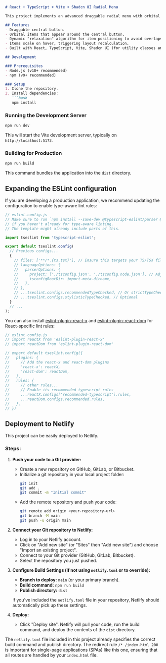 ```markdown
# React + TypeScript + Vite + Shadcn UI Radial Menu

This project implements an advanced draggable radial menu with orbital items that dynamically adjust their positions.

## Features
- Draggable central button.
- Orbital items that appear around the central button.
- Dynamic "relaxation" algorithm for item positioning to avoid overlaps and screen edges.
- Items scale on hover, triggering layout recalculation.
- Built with React, TypeScript, Vite, Shadcn UI (for utility classes and theming conventions), and Framer Motion for animations.

## Development

### Prerequisites
- Node.js (v18+ recommended)
- npm (v9+ recommended)

### Setup
1. Clone the repository.
2. Install dependencies:
   ```bash
   npm install
   ```

### Running the Development Server
```bash
npm run dev
```
This will start the Vite development server, typically on `http://localhost:5173`.

### Building for Production
```bash
npm run build
```
This command bundles the application into the `dist` directory.

## Expanding the ESLint configuration

If you are developing a production application, we recommend updating the configuration to enable type-aware lint rules:

```js
// eslint.config.js
// Make sure to run `npm install --save-dev @typescript-eslint/parser @typescript-eslint/eslint-plugin`
// if you haven't already for type-aware linting.
// The template might already include parts of this.

import tseslint from 'typescript-eslint';

export default tseslint.config(
  // Previous configs...
  {
    // files: ['**/*.{ts,tsx}'], // Ensure this targets your TS/TSX files
    // languageOptions: {
    //   parserOptions: {
    //     project: ['./tsconfig.json', './tsconfig.node.json'], // Adjust paths as needed
    //     tsconfigRootDir: import.meta.dirname,
    //   },
    // },
    // ...tseslint.configs.recommendedTypeChecked, // Or strictTypeChecked
    // ...tseslint.configs.stylisticTypeChecked, // Optional
  }
  // ...
);
```

You can also install [eslint-plugin-react-x](https://github.com/Rel1cx/eslint-react/tree/main/packages/plugins/eslint-plugin-react-x) and [eslint-plugin-react-dom](https://github.com/Rel1cx/eslint-react/tree/main/packages/plugins/eslint-plugin-react-dom) for React-specific lint rules:

```js
// eslint.config.js
// import reactX from 'eslint-plugin-react-x'
// import reactDom from 'eslint-plugin-react-dom'

// export default tseslint.config({
//   plugins: {
//     // Add the react-x and react-dom plugins
//     'react-x': reactX,
//     'react-dom': reactDom,
//   },
//   rules: {
//     // other rules...
//     // Enable its recommended typescript rules
//     ...reactX.configs['recommended-typescript'].rules,
//     ...reactDom.configs.recommended.rules,
//   },
// })
```

## Deployment to Netlify

This project can be easily deployed to Netlify.

### Steps:

1.  **Push your code to a Git provider:**
    *   Create a new repository on GitHub, GitLab, or Bitbucket.
    *   Initialize a git repository in your local project folder:
        ```bash
        git init
        git add .
        git commit -m "Initial commit"
        ```
    *   Add the remote repository and push your code:
        ```bash
        git remote add origin <your-repository-url>
        git branch -M main
        git push -u origin main
        ```

2.  **Connect your Git repository to Netlify:**
    *   Log in to your Netlify account.
    *   Click on "Add new site" (or "Sites" then "Add new site") and choose "Import an existing project".
    *   Connect to your Git provider (GitHub, GitLab, Bitbucket).
    *   Select the repository you just pushed.

3.  **Configure Build Settings (if not using `netlify.toml` or to override):**
    *   **Branch to deploy:** `main` (or your primary branch).
    *   **Build command:** `npm run build`
    *   **Publish directory:** `dist`

    If you've included the `netlify.toml` file in your repository, Netlify should automatically pick up these settings.

4.  **Deploy:**
    *   Click "Deploy site". Netlify will pull your code, run the build command, and deploy the contents of the `dist` directory.

The `netlify.toml` file included in this project already specifies the correct build command and publish directory. The redirect rule `/* /index.html 200` is important for single-page applications (SPAs) like this one, ensuring that all routes are handled by your `index.html` file.
```
